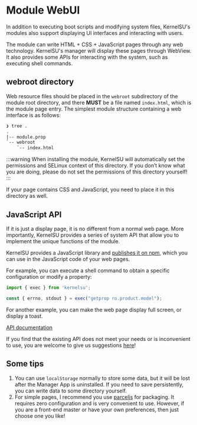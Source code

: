 # Module WebUI

In addition to executing boot scripts and modifying system files, KernelSU's modules also support displaying UI interfaces and interacting with users.

The module can write HTML + CSS + JavaScript pages through any web technology. KernelSU's manager will display these pages through WebView. It also provides some APIs for interacting with the system, such as executing shell commands.

## webroot directory

Web resource files should be placed in the `webroot` subdirectory of the module root directory, and there **MUST** be a file named `index.html`, which is the module page entry. The simplest module structure containing a web interface is as follows:

```txt
❯ tree .
.
|-- module.prop
`-- webroot
    `-- index.html
```

:::warning
When installing the module, KernelSU will automatically set the permissions and SELinux context of this directory. If you don’t know what you are doing, please do not set the permissions of this directory yourself!
:::

If your page contains CSS and JavaScript, you need to place it in this directory as well.

## JavaScript API

If it is just a display page, it is no different from a normal web page. More importantly, KernelSU provides a series of system API that allow you to implement the unique functions of the module.

KernelSU provides a JavaScript library and [publishes it on npm](https://www.npmjs.com/package/kernelsu), which you can use in the JavaScript code of your web pages.

For example, you can execute a shell command to obtain a specific configuration or modify a property:

```JavaScript
import { exec } from 'kernelsu';

const { errno, stdout } = exec("getprop ro.product.model");
```

For another example, you can make the web page display full screen, or display a toast.

[API documentation](https://www.npmjs.com/package/kernelsu)

If you find that the existing API does not meet your needs or is inconvenient to use, you are welcome to give us suggestions [here](https://github.com/tiann/KernelSU/issues)!

## Some tips

1. You can use `localStorage` normally to store some data, but it will be lost after the Manager App is uninstalled. If you need to save persistently, you can write data to some directory yourself.
2. For simple pages, I recommend you use [parceljs](https://parceljs.org/) for packaging. It requires zero configuration and is very convenient to use. However, if you are a front-end master or have your own preferences, then just choose one you like!
